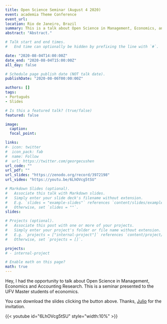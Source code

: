 ```yaml
---
title: Open Science Seminar (August 4 2020)
event: academia Theme Conference
event_url: 
location: Rio de Janeiro, Brazil
summary: This is a talk about Open Science in Management, Economics, and Accounting research.
abstract: "Abstract."

# Talk start and end times.
#   End time can optionally be hidden by prefixing the line with `#`.

date: "2020-08-04T14:00:00Z"
date_end: "2020-08-04T15:00:00Z"
all_day: false

# Schedule page publish date (NOT talk date).
publishDate: "2020-08-06T00:00:00Z"

authors: []
tags: 
- Português
- Slides

# Is this a featured talk? (true/false)
featured: false

image:
  caption: 
  focal_point: 

links:
#- icon: twitter
#  icon_pack: fab
#  name: Follow
#  url: https://twitter.com/georgecushen
url_code: ""
url_pdf: ""
url_slides: "https://zenodo.org/record/3972198"
url_video: "https://youtu.be/6LhOVcg5tSU"

# Markdown Slides (optional).
#   Associate this talk with Markdown slides.
#   Simply enter your slide deck's filename without extension.
#   E.g. `slides = "example-slides"` references `content/slides/example-slides.md`.
#   Otherwise, set `slides = ""`.
slides: 

# Projects (optional).
#   Associate this post with one or more of your projects.
#   Simply enter your project's folder or file name without extension.
#   E.g. `projects = ["internal-project"]` references `content/project/deep-learning/index.md`.
#   Otherwise, set `projects = []`.

projects:
# - internal-project

# Enable math on this page?
math: true
---
```




Hey, I had the opportunity to talk about Open Science in Management, Economics and Accounting Research. This is a seminar presented to the UFV Master students of economics. 

You can download the slides clicking the button above. Thanks, [Julio](http://lattes.cnpq.br/6615352108576627) for the invitation.


{{< youtube id="6LhOVcg5tSU" style="width:10%" >}}



